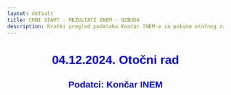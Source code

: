 ```yaml
---
layout: default
title: CRNI START - REZULTATI INEM - UZBUDA
description: Kratki pregled podataka Končar INEM-a za pokuse otočnog rada u HE Zakučac
---
```


<h1 style="text-align: center; font-family: Helvetica; color: blue">04.12.2024. Otočni rad</h1>
<h2 style="text-align: center; font-family: Helvetica; color: blue">Podatci: Končar INEM</h2>